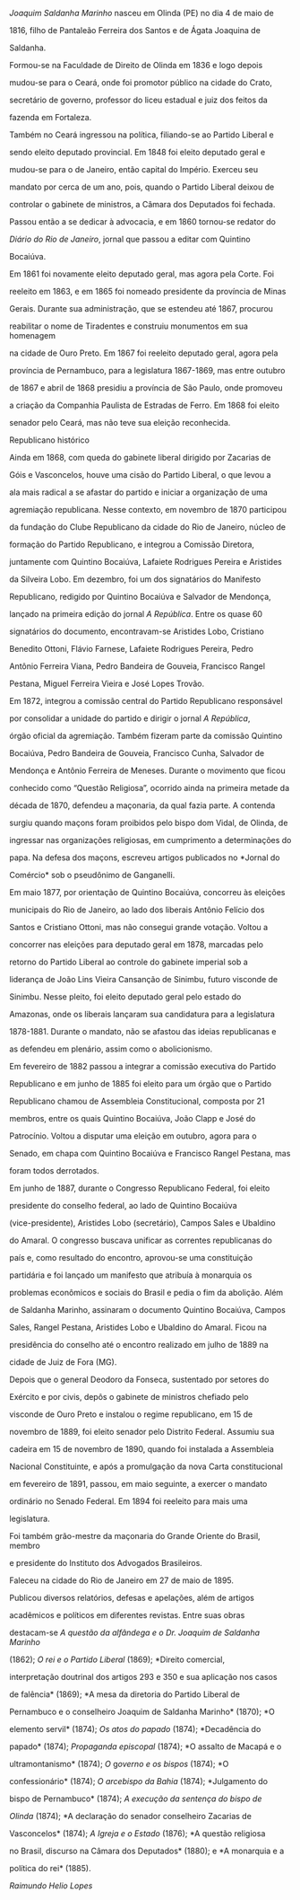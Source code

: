 

*Joaquim Saldanha Marinho* nasceu em Olinda (PE) no dia 4 de maio de

1816, filho de Pantaleão Ferreira dos Santos e de Ágata Joaquina de

Saldanha.



Formou-se na Faculdade de Direito de Olinda em 1836 e logo depois

mudou-se para o Ceará, onde foi promotor público na cidade do Crato,

secretário de governo, professor do liceu estadual e juiz dos feitos da

fazenda em Fortaleza.



Também no Ceará ingressou na política, filiando-se ao Partido Liberal e

sendo eleito deputado provincial. Em 1848 foi eleito deputado geral e

mudou-se para o de Janeiro, então capital do Império. Exerceu seu

mandato por cerca de um ano, pois, quando o Partido Liberal deixou de

controlar o gabinete de ministros, a Câmara dos Deputados foi fechada.

Passou então a se dedicar à advocacia, e em 1860 tornou-se redator do

*Diário do Rio de Janeiro*, jornal que passou a editar com Quintino

Bocaiúva.



Em 1861 foi novamente eleito deputado geral, mas agora pela Corte. Foi

reeleito em 1863, e em 1865 foi nomeado presidente da província de Minas

Gerais. Durante sua administração, que se estendeu até 1867, procurou

reabilitar o nome de Tiradentes e construiu monumentos em sua homenagem

na cidade de Ouro Preto. Em 1867 foi reeleito deputado geral, agora pela

província de Pernambuco, para a legislatura 1867-1869, mas entre outubro

de 1867 e abril de 1868 presidiu a província de São Paulo, onde promoveu

a criação da Companhia Paulista de Estradas de Ferro. Em 1868 foi eleito

senador pelo Ceará, mas não teve sua eleição reconhecida.



Republicano histórico



Ainda em 1868, com queda do gabinete liberal dirigido por Zacarias de

Góis e Vasconcelos, houve uma cisão do Partido Liberal, o que levou a

ala mais radical a se afastar do partido e iniciar a organização de uma

agremiação republicana. Nesse contexto, em novembro de 1870 participou

da fundação do Clube Republicano da cidade do Rio de Janeiro, núcleo de

formação do Partido Republicano, e integrou a Comissão Diretora,

juntamente com Quintino Bocaiúva, Lafaiete Rodrigues Pereira e Aristides

da Silveira Lobo. Em dezembro, foi um dos signatários do Manifesto

Republicano, redigido por Quintino Bocaiúva e Salvador de Mendonça,

lançado na primeira edição do jornal *A República*. Entre os quase 60

signatários do documento, encontravam-se Aristides Lobo, Cristiano

Benedito Ottoni, Flávio Farnese, Lafaiete Rodrigues Pereira, Pedro

Antônio Ferreira Viana, Pedro Bandeira de Gouveia, Francisco Rangel

Pestana, Miguel Ferreira Vieira e José Lopes Trovão.



Em 1872, integrou a comissão central do Partido Republicano responsável

por consolidar a unidade do partido e dirigir o jornal *A República*,

órgão oficial da agremiação. Também fizeram parte da comissão Quintino

Bocaiúva, Pedro Bandeira de Gouveia, Francisco Cunha, Salvador de

Mendonça e Antônio Ferreira de Meneses. Durante o movimento que ficou

conhecido como “Questão Religiosa”, ocorrido ainda na primeira metade da

década de 1870, defendeu a maçonaria, da qual fazia parte. A contenda

surgiu quando maçons foram proibidos pelo bispo dom Vidal, de Olinda, de

ingressar nas organizações religiosas, em cumprimento a determinações do

papa. Na defesa dos maçons, escreveu artigos publicados no *Jornal do

Comércio* sob o pseudônimo de Ganganelli.



Em maio 1877, por orientação de Quintino Bocaiúva, concorreu às eleições

municipais do Rio de Janeiro, ao lado dos liberais Antônio Felício dos

Santos e Cristiano Ottoni, mas não consegui grande votação. Voltou a

concorrer nas eleições para deputado geral em 1878, marcadas pelo

retorno do Partido Liberal ao controle do gabinete imperial sob a

liderança de João Lins Vieira Cansanção de Sinimbu, futuro visconde de

Sinimbu. Nesse pleito, foi eleito deputado geral pelo estado do

Amazonas, onde os liberais lançaram sua candidatura para a legislatura

1878-1881. Durante o mandato, não se afastou das ideias republicanas e

as defendeu em plenário, assim como o abolicionismo.



Em fevereiro de 1882 passou a integrar a comissão executiva do Partido

Republicano e em junho de 1885 foi eleito para um órgão que o Partido

Republicano chamou de Assembleia Constitucional, composta por 21

membros, entre os quais Quintino Bocaiúva, João Clapp e José do

Patrocínio. Voltou a disputar uma eleição em outubro, agora para o

Senado, em chapa com Quintino Bocaiúva e Francisco Rangel Pestana, mas

foram todos derrotados.



Em junho de 1887, durante o Congresso Republicano Federal, foi eleito

presidente do conselho federal, ao lado de Quintino Bocaiúva

(vice-presidente), Aristides Lobo (secretário), Campos Sales e Ubaldino

do Amaral. O congresso buscava unificar as correntes republicanas do

país e, como resultado do encontro, aprovou-se uma constituição

partidária e foi lançado um manifesto que atribuía à monarquia os

problemas econômicos e sociais do Brasil e pedia o fim da abolição. Além

de Saldanha Marinho, assinaram o documento Quintino Bocaiúva, Campos

Sales, Rangel Pestana, Aristides Lobo e Ubaldino do Amaral. Ficou na

presidência do conselho até o encontro realizado em julho de 1889 na

cidade de Juiz de Fora (MG).



Depois que o general Deodoro da Fonseca, sustentado por setores do

Exército e por civis, depôs o gabinete de ministros chefiado pelo

visconde de Ouro Preto e instalou o regime republicano, em 15 de

novembro de 1889, foi eleito senador pelo Distrito Federal. Assumiu sua

cadeira em 15 de novembro de 1890, quando foi instalada a Assembleia

Nacional Constituinte, e após a promulgação da nova Carta constitucional

em fevereiro de 1891, passou, em maio seguinte, a exercer o mandato

ordinário no Senado Federal. Em 1894 foi reeleito para mais uma

legislatura.



Foi também grão-mestre da maçonaria do Grande Oriente do Brasil, membro

e presidente do Instituto dos Advogados Brasileiros.



Faleceu na cidade do Rio de Janeiro em 27 de maio de 1895.



Publicou diversos relatórios, defesas e apelações, além de artigos

acadêmicos e políticos em diferentes revistas. Entre suas obras

destacam-se *A questão da alfândega e o Dr. Joaquim de Saldanha Marinho*

(1862); *O rei e o Partido Liberal* (1869); *Direito comercial,

interpretação doutrinal dos artigos 293 e 350 e sua aplicação nos casos

de falência* (1869); *A mesa da diretoria do Partido Liberal de

Pernambuco e o conselheiro Joaquim de Saldanha Marinho* (1870); *O

elemento servil* (1874); *Os atos do papado* (1874); *Decadência do

papado* (1874); *Propaganda episcopal* (1874); *O assalto de Macapá e o

ultramontanismo* (1874); *O* g*overno e os bispos* (1874); *O

confessionário* (1874); *O arcebispo da Bahia* (1874); *Julgamento do

bispo de Pernambuco* (1874); *A execução da sentença do bispo de*

*Olinda* (1874); *A declaração do senador conselheiro Zacarias de

Vasconcelos* (1874); *A Igreja e o Estado* (1876); *A questão religiosa

no Brasil, discurso na Câmara dos Deputados* (1880); e *A monarquia e a

política do rei* (1885).



*Raimundo Helio Lopes*



